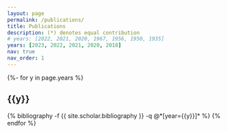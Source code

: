 ```yaml
---
layout: page
permalink: /publications/
title: Publications
description: (*) denotes equal contribution
# years: [2022, 2021, 2020, 1967, 1956, 1950, 1935]
years: [2023, 2022, 2021, 2020, 2018]
nav: true
nav_order: 1
---
```

<!-- _pages/publications.md -->
<div class="publications">

{%- for y in page.years %}
  <h2 class="year">{{y}}</h2>
  {% bibliography -f {{ site.scholar.bibliography }} -q @*[year={{y}}]* %}
{% endfor %}

</div>
